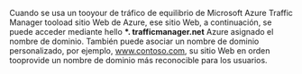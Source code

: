 Cuando se usa un tooyour de tráfico de equilibrio de Microsoft Azure Traffic Manager tooload sitio Web de Azure, ese sitio Web, a continuación, se puede acceder mediante hello  **\*. trafficmanager.net** Azure asignado el nombre de dominio. También puede asociar un nombre de dominio personalizado, por ejemplo, www.contoso.com, su sitio Web en orden tooprovide un nombre de dominio más reconocible para los usuarios.

